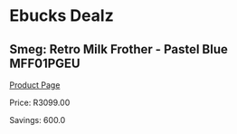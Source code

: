 
# Ebucks Dealz
## Smeg: Retro Milk Frother - Pastel Blue MFF01PGEU
[Product Page](https://www.ebucks.com/web/shop/productSelected.do?prodId=1169617746&catId=1196428103)

Price: R3099.00

Savings: 600.0


	